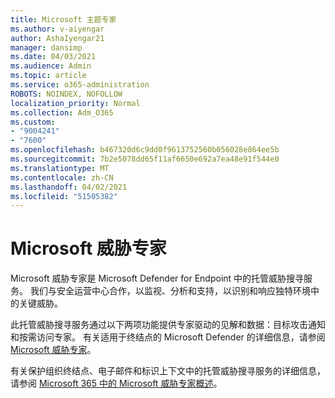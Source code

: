 ```yaml
---
title: Microsoft 主题专家
ms.author: v-aiyengar
author: AshaIyengar21
manager: dansimp
ms.date: 04/03/2021
ms.audience: Admin
ms.topic: article
ms.service: o365-administration
ROBOTS: NOINDEX, NOFOLLOW
localization_priority: Normal
ms.collection: Adm_O365
ms.custom:
- "9004241"
- "7600"
ms.openlocfilehash: b467320d6c9dd0f9613752560b056028e864ee5b
ms.sourcegitcommit: 7b2e5078dd65f11af6650e692a7ea48e91f544e0
ms.translationtype: MT
ms.contentlocale: zh-CN
ms.lasthandoff: 04/02/2021
ms.locfileid: "51505382"
---
```

# <a name="microsoft-threat-experts"></a>Microsoft 威胁专家

Microsoft 威胁专家是 Microsoft Defender for Endpoint 中的托管威胁搜寻服务。  我们与安全运营中心合作，以监视、分析和支持，以识别和响应独特环境中的关键威胁。

此托管威胁搜寻服务通过以下两项功能提供专家驱动的见解和数据：目标攻击通知和按需访问专家。 有关适用于终结点的 Microsoft Defender 的详细信息，请参阅 [Microsoft 威胁专家]( https://docs.microsoft.com/microsoft-365/security/defender-endpoint/microsoft-threat-experts)。

有关保护组织终结点、电子邮件和标识上下文中的托管威胁搜寻服务的详细信息，请参阅 [Microsoft 365 中的 Microsoft 威胁专家概述](https://docs.microsoft.com/microsoft-365/security/mtp/microsoft-threat-experts?view=o365-worldwide)。